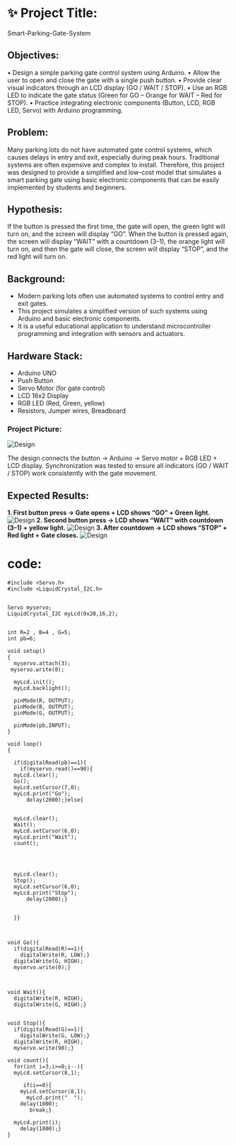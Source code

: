 # ✨ Project Title:
Smart-Parking-Gate-System
## Objectives:
 • Design a simple parking gate control system using Arduino.
 • Allow the user to open and close the gate with a single push button.
 • Provide clear visual indicators through an LCD display (GO / WAIT / STOP).
 • Use an RGB LED to indicate the gate status (Green for GO – Orange for WAIT – Red for STOP).
 • Practice integrating electronic components (Button, LCD, RGB LED, Servo) with Arduino programming.

 ## Problem:
Many parking lots do not have automated gate control systems, which causes delays in entry and exit, especially during peak hours. Traditional systems are often expensive and complex to install. Therefore, this project was designed to provide a simplified and low-cost model that simulates a smart parking gate using basic electronic components that can be easily implemented by students and beginners.

 ## Hypothesis:
 If the button is pressed the first time, the gate will open, the green light will turn on, and the screen will display “GO”.
When the button is pressed again, the screen will display “WAIT” with a countdown (3–1), the orange light will turn on, and then the gate will close, the screen will display “STOP”, and the red light will turn on.

## Background:
 + Modern parking lots often use automated systems to control entry and exit gates.
 + This project simulates a simplified version of such systems using Arduino and basic electronic components.
 + It is a useful educational application to understand microcontroller programming and integration with sensors and actuators.

 ## Hardware Stack:
 + Arduino UNO
 + Push Button
 + Servo Motor (for gate control)
 + LCD 16x2 Display
 + RGB LED (Red, Green, yellow)
 + Resistors, Jumper wires, Breadboard
 
### Project Picture:
![Design](https://github.com/Anil-dot12/Smart-Parking-Gate-System/blob/8ebbf9e908fc0787e2db71cd3441e8060a309252/Design1.png)

The design connects the button → Arduino → Servo motor + RGB LED + LCD display. 
Synchronization was tested to ensure all indicators (GO / WAIT / STOP) work consistently with the gate movement.
 
## Expected Results:
 **1. First button press → Gate opens + LCD shows “GO” + Green light.**
  ![Design](https://github.com/Anil-dot12/Smart-Parking-Gate-System/blob/81cfead05f8775638fd63db268d58de6a8c44237/desine2.png)
 **2. Second button press → LCD shows “WAIT” with countdown (3–1) + yellow light.**
  ![Design](https://github.com/Anil-dot12/Smart-Parking-Gate-System/blob/d0b4c13246dd9b408c614256cb32b601b71fea5d/desine3.png)
 **3. After countdown → LCD shows “STOP” + Red light + Gate closes.**
    ![Design](https://github.com/Anil-dot12/Smart-Parking-Gate-System/blob/d0b4c13246dd9b408c614256cb32b601b71fea5d/desine4.png)

# code:
```
#include <Servo.h>
#include <LiquidCrystal_I2C.h>


Servo myservo;
LiquidCrystal_I2C myLcd(0x20,16,2);


int R=2 , B=4 , G=5;
int pb=6;

void setup()
{
  myservo.attach(3);
 myservo.write(0);
  
  myLcd.init();
  myLcd.backlight();
  
  pinMode(R, OUTPUT);
  pinMode(B, OUTPUT);
  pinMode(G, OUTPUT);
  
  pinMode(pb,INPUT);
}

void loop()
{
  
  if(digitalRead(pb)==1){
    if(myservo.read()==90){
  myLcd.clear();
  Go();
  myLcd.setCursor(7,0);
  myLcd.print("Go");
      delay(2000);}else{
  
  
  myLcd.clear();
  Wait();
  myLcd.setCursor(6,0);
  myLcd.print("Wait");
  count();

  
  
  
  myLcd.clear();
  Stop();
  myLcd.setCursor(6,0);
  myLcd.print("Stop");
      delay(2000);}
  
  
  }}



void Go(){
  if(digitalRead(R)==1){
    digitalWrite(R, LOW);}
  digitalWrite(G, HIGH);
  myservo.write(0);}



void Wait(){
  digitalWrite(R, HIGH);
  digitalWrite(G, HIGH);}


void Stop(){
  if(digitalRead(G)==1){
    digitalWrite(G, LOW);}
  digitalWrite(R, HIGH);
  myservo.write(90);}

void count(){
  for(int i=3;i>=0;i--){
  myLcd.setCursor(8,1);
    
     if(i==0){
    myLcd.setCursor(8,1);
      myLcd.print("  ");
    delay(1000);
       break;}
    
  myLcd.print(i);
    delay(1000);}
}
```

    
